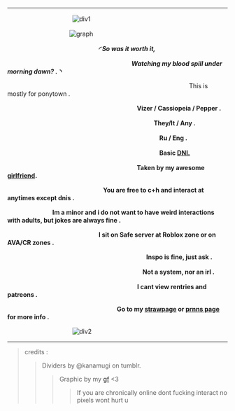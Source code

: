 ___
ㅤㅤ ㅤㅤ ㅤㅤㅤ ㅤㅤ ㅤ ![div1](https://64.media.tumblr.com/553ef1b4768add9acc97c77eb1ddff7b/2726966a42bb57e6-f6/s640x960/d759ea2c69050a5e9fa4d323a09494b68d8e8d1c.gifv) 

ㅤㅤㅤㅤㅤㅤㅤㅤㅤㅤㅤ![graph](https://64.media.tumblr.com/4d3d36596306d3dab3e0114c21fae3ad/72648c134ae76d27-e0/s640x960/28e7acc8f658ac6171d70ab19debda4b5734a397.gifv)


ㅤㅤ ㅤㅤ ㅤㅤ ㅤㅤ ㅤㅤ ㅤㅤ ㅤㅤ ***◜ So was it worth it,***

ㅤㅤ ㅤㅤ ㅤㅤ ㅤㅤ ㅤㅤ ㅤㅤ ㅤㅤ ㅤㅤ ㅤㅤ ㅤ ***Watching my blood spill under morning dawn? . ◝***



ㅤㅤ ㅤㅤ ㅤㅤ ㅤㅤ ㅤㅤ ㅤㅤ ㅤㅤ ㅤㅤ ㅤㅤ ㅤㅤ ㅤㅤ ㅤㅤ ㅤㅤ ㅤㅤ This is mostly for ponytown . 

ㅤㅤㅤㅤㅤㅤㅤㅤㅤㅤㅤㅤㅤㅤㅤㅤㅤㅤㅤㅤㅤㅤㅤ**Vizer / Cassiopeia / Pepper .**

ㅤㅤㅤㅤㅤㅤㅤㅤㅤㅤㅤㅤㅤㅤㅤㅤㅤㅤㅤㅤㅤㅤㅤㅤㅤㅤ**They/It / Any .**

ㅤㅤㅤㅤㅤㅤㅤㅤㅤㅤㅤㅤㅤㅤㅤㅤㅤㅤㅤㅤㅤㅤㅤㅤㅤㅤㅤ**Ru / Eng .**

ㅤㅤㅤㅤㅤㅤㅤㅤㅤㅤㅤㅤㅤㅤㅤㅤㅤㅤㅤㅤㅤㅤㅤㅤㅤㅤㅤ**Basic [DNI.](https://dni-criteria.carrd.co/)**

ㅤㅤㅤㅤㅤㅤㅤㅤㅤㅤㅤㅤㅤㅤㅤㅤㅤㅤㅤㅤㅤㅤㅤ**Taken by my awesome [girlfriend](https://github.com/ONE-TIMES-ONE).**

ㅤㅤㅤㅤㅤㅤㅤㅤㅤㅤㅤㅤㅤㅤㅤㅤㅤ**You are free to c+h and interact at anytimes except dnis .**

ㅤㅤㅤㅤㅤㅤㅤㅤ**Im a minor and i do not want to have weird interactions with adults, but jokes are always fine .**

ㅤㅤ ㅤㅤ ㅤㅤ ㅤㅤㅤㅤㅤㅤㅤㅤㅤ **I sit on Safe server at Roblox zone or on AVA/CR zones .**

 ㅤㅤ ㅤ ㅤㅤ ㅤ ㅤㅤ ㅤ ㅤㅤ ㅤㅤ ㅤ ㅤㅤㅤ ㅤ ㅤㅤ ㅤ**Inspo is fine, just ask .**

ㅤㅤㅤㅤㅤㅤㅤㅤㅤㅤㅤㅤㅤㅤㅤㅤㅤㅤㅤㅤㅤㅤㅤㅤ**Not a system, nor an irl .**

 ㅤㅤ ㅤ ㅤㅤ ㅤ ㅤㅤ ㅤ ㅤㅤ ㅤ ㅤㅤ ㅤ ㅤㅤㅤㅤㅤ**I cant view rentries and patreons .**

 ㅤㅤ ㅤ ㅤㅤ ㅤ ㅤㅤ ㅤ ㅤㅤ   ㅤㅤㅤㅤㅤ ㅤ**Go to my [strawpage](https://roadsgoeveron.straw.page/) or [prnns page](https://en.pronouns.page/@Vizer) for more info .**

ㅤㅤ ㅤㅤ ㅤㅤㅤ ㅤㅤ ㅤ ![div2](https://64.media.tumblr.com/553ef1b4768add9acc97c77eb1ddff7b/2726966a42bb57e6-f6/s640x960/d759ea2c69050a5e9fa4d323a09494b68d8e8d1c.gifv)
___
> credits :
>> Dividers by @kanamugi on tumblr.
>>> Graphic by my [gf](https://github.com/ONE-TIMES-ONE) <3
>>>> If you are chronically online dont fucking interact no pixels wont hurt u
